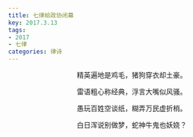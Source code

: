 ```yaml
---
title: 七律給政协闭幕
key: 2017.3.13
tags: 
- 2017
- 七律
categories: 律诗
---
```


<p align="center">精英遍地是鸡毛，猪狗穿衣却土豪。
</p>
<p align="center">雷语粗心称经典，浮言大嘴似风骚。
</p>
<p align="center">愚玩百姓空谈纸，糊弄万民虚折梢。
</p>
<p align="center">白日浑说别做梦，蛇神牛鬼也妖娆？
</p>
